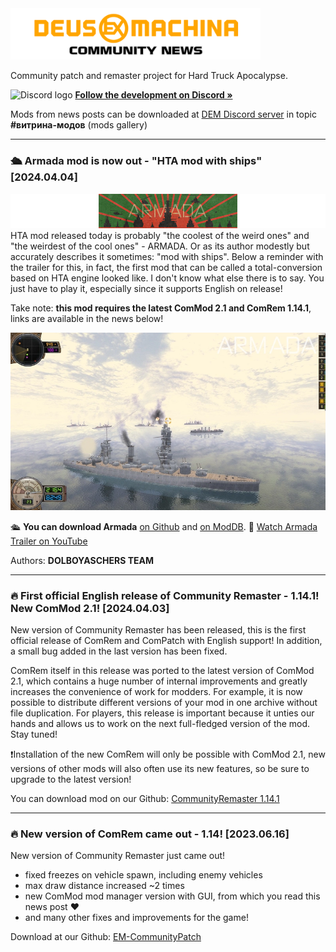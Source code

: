 <!-- Header -->

<img src="https://raw.githubusercontent.com/DeusExMachinaTeam/ComModNews/main/news_eng.png" alt="Logo" width="400">

Community patch and remaster project for Hard Truck Apocalypse.

![Discord logo](https://user-images.githubusercontent.com/79088546/174305727-755adfa0-57c2-41b0-9717-8476fcbc4567.png) [**Follow the development on Discord »**](https://discord.gg/deus-ex-machina-522817939616038912)

Mods from news posts can be downloaded at [DEM Discord server](https://discord.gg/deus-ex-machina-522817939616038912) in topic **#витрина-модов** (mods gallery)

---
### 🛳️ Armada mod is now out - "HTA mod with ships" [2024.04.04]
<img src="https://raw.githubusercontent.com/DeusExMachinaTeam/ComModNews/main/assets/armada.png" alt="Logo" width="800">
HTA mod released today is probably "the coolest of the weird ones" and "the weirdest of the cool ones" - ARMADA.
Or as its author modestly but accurately describes it sometimes: "mod with ships".
Below a reminder with the trailer for this, in fact, the first mod that can be called a total-conversion based on HTA engine looked like. I don't know what else there is to say. You just have to play it, especially since it supports English on release!

Take note: **this mod requires the latest ComMod 2.1 and ComRem 1.14.1**, links are available in the news below!

<img src="https://raw.githubusercontent.com/DeusExMachinaTeam/ComModNews/main/assets/armada_screen.webp" alt="Screen" width="800">

🛳️ **You can download Armada** [on Github](https://github.com/lyokhatankist/ExM-Armada/releases) and [on ModDB](https://www.moddb.com/mods/hta-armada/downloads/armada).
🔴 [Watch Armada Trailer on YouTube](https://www.youtube.com/watch?v=CaSsOAplJw8) 

Authors: **DOLBOYASCHERS TEAM**

---
### 🔥 First official English release of Community Remaster - 1.14.1! New ComMod 2.1! [2024.04.03]

New version of Community Remaster has been released, this is the first official release of ComRem and ComPatch with English support!
In addition, a small bug added in the last version has been fixed.

ComRem itself in this release was ported to the latest version of ComMod 2.1, which contains a huge number of internal improvements and greatly increases the convenience of work for modders. For example, it is now possible to distribute different versions of your mod in one archive without file duplication.
For players, this release is important because it unties our hands and allows us to work on the next full-fledged version of the mod. Stay tuned!

❗Installation of the new ComRem will only be possible with ComMod 2.1, new versions of other mods will also often use its new features, so be sure to upgrade to the latest version!

You can download mod on our Github: [CommunityRemaster 1.14.1](https://github.com/DeusExMachinaTeam/EM-CommunityPatch/blob/main/README_EN.md)

---
### 🔥 New version of ComRem came out - 1.14! [2023.06.16]

New version of Community Remaster just came out!
* fixed freezes on vehicle spawn, including enemy vehicles
* max draw distance increased ~2 times
* new ComMod mod manager version with GUI, from which you read this news post ❤️
* and many other fixes and improvements for the game!

Download at our Github: [EM-CommunityPatch](https://github.com/DeusExMachinaTeam/EM-CommunityPatch)
